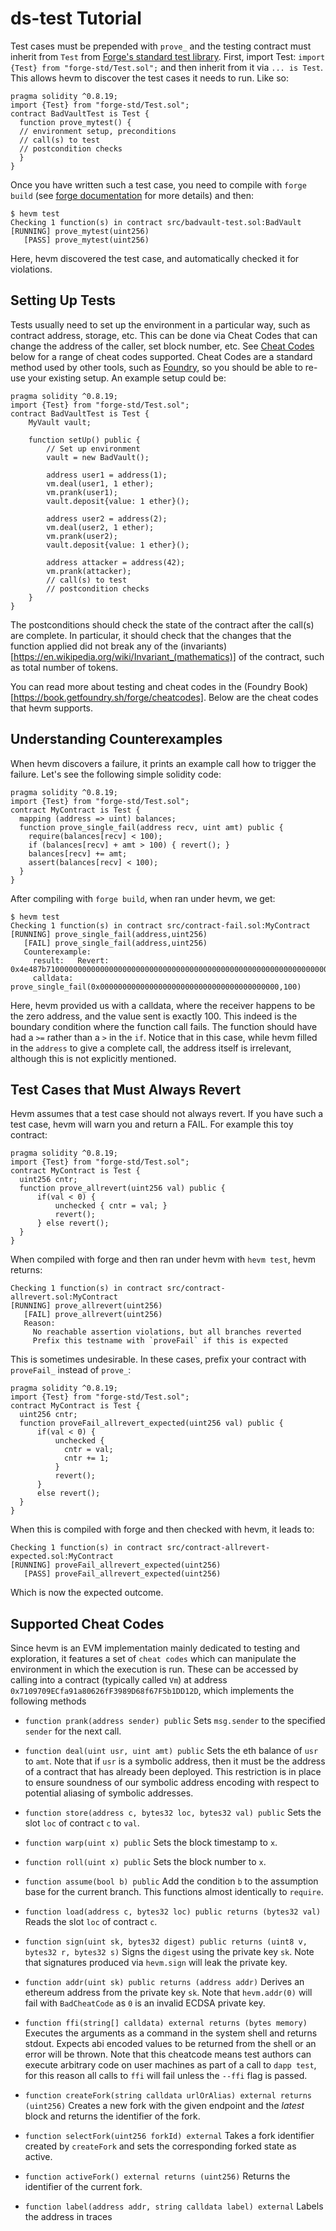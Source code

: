 # ds-test Tutorial

Test cases must be prepended with `prove_` and the testing contract must
inherit from `Test` from [Forge's standard test
library](https://book.getfoundry.sh/forge/forge-std). First, import Test:
`import {Test} from "forge-std/Test.sol";` and then inherit from it via `... is
Test`. This allows hevm to discover the test cases it needs to run. Like so:

```solidity
pragma solidity ^0.8.19;
import {Test} from "forge-std/Test.sol";
contract BadVaultTest is Test {
  function prove_mytest() {
  // environment setup, preconditions
  // call(s) to test
  // postcondition checks
  }
}
```

Once you have written such a test case, you need to compile with `forge build`
(see [forge documentation](https://book.getfoundry.sh/forge/tests) for more
details) and then:

```
$ hevm test
Checking 1 function(s) in contract src/badvault-test.sol:BadVault
[RUNNING] prove_mytest(uint256)
   [PASS] prove_mytest(uint256)
```

Here, hevm discovered the test case, and automatically checked it for
violations.

## Setting Up Tests

Tests usually need to set up the environment in a particular way, such
as contract address, storage, etc. This can be done via Cheat Codes that
can change the address of the caller, set block number, etc. See [Cheat
Codes](#supported-cheat-codes) below for a range of cheat codes supported. Cheat Codes
are a standard method used by other tools, such as
[Foundry](https://book.getfoundry.sh/), so you should be able to re-use your
existing setup. An example setup could be:

```solidity
pragma solidity ^0.8.19;
import {Test} from "forge-std/Test.sol";
contract BadVaultTest is Test {
    MyVault vault;

    function setUp() public {
        // Set up environment
        vault = new BadVault();

        address user1 = address(1);
        vm.deal(user1, 1 ether);
        vm.prank(user1);
        vault.deposit{value: 1 ether}();

        address user2 = address(2);
        vm.deal(user2, 1 ether);
        vm.prank(user2);
        vault.deposit{value: 1 ether}();

        address attacker = address(42);
        vm.prank(attacker);
        // call(s) to test
        // postcondition checks
    }
}
```

The postconditions should check the state of the contract after the call(s) are
complete. In particular, it should check that the changes that the function applied
did not break any of the (invariants)[https://en.wikipedia.org/wiki/Invariant_(mathematics)]
of the contract, such as total number of tokens.

You can read more about testing and cheat codes in the (Foundry
Book)[https://book.getfoundry.sh/forge/cheatcodes]. Below are the cheat codes
that hevm supports.

## Understanding Counterexamples

When hevm discovers a failure, it prints an example call how to trigger the failure. Let's see the following
simple solidity code:

```
pragma solidity ^0.8.19;
import {Test} from "forge-std/Test.sol";
contract MyContract is Test {
  mapping (address => uint) balances;
  function prove_single_fail(address recv, uint amt) public {
    require(balances[recv] < 100);
    if (balances[recv] + amt > 100) { revert(); }
    balances[recv] += amt;
    assert(balances[recv] < 100);
  }
}
```

After compiling with `forge build`, when ran under hevm, we get:

```
$ hevm test
Checking 1 function(s) in contract src/contract-fail.sol:MyContract
[RUNNING] prove_single_fail(address,uint256)
   [FAIL] prove_single_fail(address,uint256)
   Counterexample:
     result:   Revert: 0x4e487b710000000000000000000000000000000000000000000000000000000000000001
     calldata: prove_single_fail(0x0000000000000000000000000000000000000000,100)
```

Here, hevm provided us with a calldata, where the receiver happens to be the
zero address, and the value sent is exactly 100. This indeed is the boundary
condition where the function call fails. The function should have had a `>=`
rather than a `>` in the `if`. Notice that in this case, while hevm filled in
the `address` to give a complete call, the address itself is irrelevant,
although this is not explicitly mentioned.

## Test Cases that Must Always Revert

Hevm assumes that a test case should not always revert. If you have such a test
case, hevm will warn you and return a FAIL. For example this toy contract:

```solidity
pragma solidity ^0.8.19;
import {Test} from "forge-std/Test.sol";
contract MyContract is Test {
  uint256 cntr;
  function prove_allrevert(uint256 val) public {
      if(val < 0) {
          unchecked { cntr = val; }
          revert();
      } else revert();
  }
}
```

When compiled with forge and then ran under hevm with `hevm test`, hevm returns:

```
Checking 1 function(s) in contract src/contract-allrevert.sol:MyContract
[RUNNING] prove_allrevert(uint256)
   [FAIL] prove_allrevert(uint256)
   Reason:
     No reachable assertion violations, but all branches reverted
     Prefix this testname with `proveFail` if this is expected
```

This is sometimes undesirable. In these cases, prefix your contract with
`proveFail_` instead of `prove_`:

```solidity
pragma solidity ^0.8.19;
import {Test} from "forge-std/Test.sol";
contract MyContract is Test {
  uint256 cntr;
  function proveFail_allrevert_expected(uint256 val) public {
      if(val < 0) {
          unchecked {
            cntr = val;
            cntr += 1;
          }
          revert();
      }
      else revert();
  }
}
```

When this is compiled with forge and then checked with hevm, it leads to:

```
Checking 1 function(s) in contract src/contract-allrevert-expected.sol:MyContract
[RUNNING] proveFail_allrevert_expected(uint256)
   [PASS] proveFail_allrevert_expected(uint256)
```

Which is now the expected outcome.


## Supported Cheat Codes

Since hevm is an EVM implementation mainly dedicated to testing and
exploration, it features a set of `cheat codes` which can manipulate the
environment in which the execution is run. These can be accessed by calling
into a contract (typically called `Vm`) at address
`0x7109709ECfa91a80626fF3989D68f67F5b1DD12D`, which implements the following
methods

- `function prank(address sender) public`
  Sets `msg.sender` to the specified `sender` for the next call.

- `function deal(uint usr, uint amt) public`
  Sets the eth balance of `usr` to `amt`. Note that if `usr` is a symbolic
  address, then it must be the address of a contract that has already been
  deployed. This restriction is in place to ensure soundness of our symbolic
  address encoding with respect to potential aliasing of symbolic addresses.

- `function store(address c, bytes32 loc, bytes32 val) public`
  Sets the slot `loc` of contract `c` to `val`.

- `function warp(uint x) public`
  Sets the block timestamp to `x`.

- `function roll(uint x) public`
  Sets the block number to `x`.

- `function assume(bool b) public`
  Add the condition `b` to the assumption base for the current branch. This
  functions almost identically to `require`.

- `function load(address c, bytes32 loc) public returns (bytes32 val)`
  Reads the slot `loc` of contract `c`.

- `function sign(uint sk, bytes32 digest) public returns (uint8 v, bytes32 r, bytes32 s)`
  Signs the `digest` using the private key `sk`. Note that signatures produced
  via `hevm.sign` will leak the private key.

- `function addr(uint sk) public returns (address addr)`
  Derives an ethereum address from the private key `sk`. Note that
  `hevm.addr(0)` will fail with `BadCheatCode` as `0` is an invalid ECDSA
  private key.

- `function ffi(string[] calldata) external returns (bytes memory)`
  Executes the arguments as a command in the system shell and returns stdout.
  Expects abi encoded values to be returned from the shell or an error will be
  thrown. Note that this cheatcode means test authors can execute arbitrary
  code on user machines as part of a call to `dapp test`, for this reason all
  calls to `ffi` will fail unless the `--ffi` flag is passed.

- `function createFork(string calldata urlOrAlias) external returns (uint256)`
  Creates a new fork with the given endpoint and the _latest_ block and returns
  the identifier of the fork.

- `function selectFork(uint256 forkId) external`
  Takes a fork identifier created by `createFork` and sets the corresponding
  forked state as active.

- `function activeFork() external returns (uint256)`
  Returns the identifier of the current fork.

- `function label(address addr, string calldata label) external`
  Labels the address in traces
